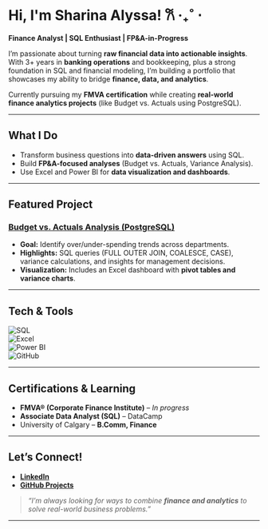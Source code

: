 # Hi, I'm Sharina Alyssa! 𐙚 ‧₊˚ ⋅

**Finance Analyst | SQL Enthusiast | FP&A-in-Progress**  

I’m passionate about turning **raw financial data into actionable insights**. With 3+ years in **banking operations** and bookkeeping, plus a strong foundation in SQL and financial modeling, I’m building a portfolio that showcases my ability to bridge **finance, data, and analytics**.  

Currently pursuing my **FMVA certification** while creating **real-world finance analytics projects** (like Budget vs. Actuals using PostgreSQL).  

---

## **What I Do**  
- Transform business questions into **data-driven answers** using SQL.  
- Build **FP&A-focused analyses** (Budget vs. Actuals, Variance Analysis).  
- Use Excel and Power BI for **data visualization and dashboards**.  

---

## **Featured Project**  
### [**Budget vs. Actuals Analysis (PostgreSQL)**](https://github.com/sharina-alyssa/budget-vs-actuals-sql)  
- **Goal:** Identify over/under-spending trends across departments.  
- **Highlights:** SQL queries (FULL OUTER JOIN, COALESCE, CASE), variance calculations, and insights for management decisions.  
- **Visualization:** Includes an Excel dashboard with **pivot tables and variance charts**.  

---

## **Tech & Tools**  
![SQL](https://img.shields.io/badge/SQL-PostgreSQL-blue?logo=postgresql)  
![Excel](https://img.shields.io/badge/Excel-Advanced-green?logo=microsoft-excel)  
![Power BI](https://img.shields.io/badge/PowerBI-Dashboards-yellow?logo=powerbi)  
![GitHub](https://img.shields.io/badge/GitHub-Portfolio-black?logo=github)  

---

## **Certifications & Learning**  
- **FMVA® (Corporate Finance Institute)** – *In progress*  
- **Associate Data Analyst (SQL)** – DataCamp  
- University of Calgary – **B.Comm, Finance**

---

## **Let’s Connect!**  
- **[LinkedIn](https://www.linkedin.com/in/sharina-celestra/)**  
- **[GitHub Projects](https://github.com/sharina-alyssa)**  

> _“I’m always looking for ways to combine **finance and analytics** to solve real-world business problems.”_

---
